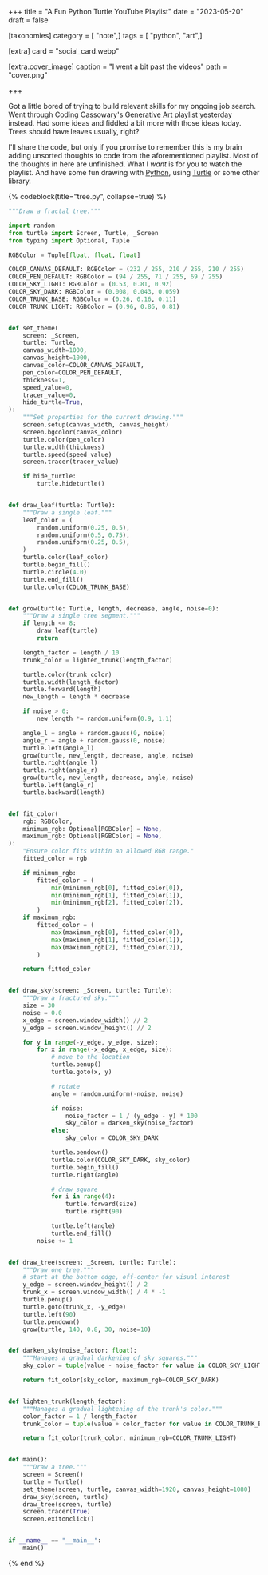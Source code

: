 +++
title = "A Fun Python Turtle YouTube Playlist"
date = "2023-05-20"
draft = false

[taxonomies]
category = [ "note",]
tags = [ "python", "art",]

[extra]
card = "social_card.webp"

[extra.cover_image]
caption = "I went a bit past the videos"
path = "cover.png"

+++

Got a little bored of trying to build relevant skills for my ongoing job search.
Went through Coding Cassowary's [Generative Art playlist][playlist] yesterday instead.
Had some ideas and fiddled a bit more with those ideas today.
Trees should have leaves usually, right?

[playlist]: https://www.youtube.com/playlist?list=PLBLV84VG7Md9oO4MUOhyqz7gBFOzx8XIw

I'll share the code, but only if you promise to remember this is my brain adding unsorted thoughts
to code from the aforementioned playlist.
Most of the thoughts in here are unfinished.
What I *want* is for you to watch the playlist.
And have some fun drawing with [Python][python], using [Turtle][turtle] or some other library.

[python]: https://python.org
[turtle]: https://docs.python.org/3/library/turtle.html

{% codeblock(title="tree.py", collapse=true) %}
```python
"""Draw a fractal tree."""

import random
from turtle import Screen, Turtle, _Screen
from typing import Optional, Tuple

RGBColor = Tuple[float, float, float]

COLOR_CANVAS_DEFAULT: RGBColor = (232 / 255, 210 / 255, 210 / 255)
COLOR_PEN_DEFAULT: RGBColor = (94 / 255, 71 / 255, 69 / 255)
COLOR_SKY_LIGHT: RGBColor = (0.53, 0.81, 0.92)
COLOR_SKY_DARK: RGBColor = (0.008, 0.043, 0.059)
COLOR_TRUNK_BASE: RGBColor = (0.26, 0.16, 0.11)
COLOR_TRUNK_LIGHT: RGBColor = (0.96, 0.86, 0.81)


def set_theme(
    screen: _Screen,
    turtle: Turtle,
    canvas_width=1000,
    canvas_height=1000,
    canvas_color=COLOR_CANVAS_DEFAULT,
    pen_color=COLOR_PEN_DEFAULT,
    thickness=1,
    speed_value=0,
    tracer_value=0,
    hide_turtle=True,
):
    """Set properties for the current drawing."""
    screen.setup(canvas_width, canvas_height)
    screen.bgcolor(canvas_color)
    turtle.color(pen_color)
    turtle.width(thickness)
    turtle.speed(speed_value)
    screen.tracer(tracer_value)

    if hide_turtle:
        turtle.hideturtle()


def draw_leaf(turtle: Turtle):
    """Draw a single leaf."""
    leaf_color = (
        random.uniform(0.25, 0.5),
        random.uniform(0.5, 0.75),
        random.uniform(0.25, 0.5),
    )
    turtle.color(leaf_color)
    turtle.begin_fill()
    turtle.circle(4.0)
    turtle.end_fill()
    turtle.color(COLOR_TRUNK_BASE)


def grow(turtle: Turtle, length, decrease, angle, noise=0):
    """Draw a single tree segment."""
    if length <= 8:
        draw_leaf(turtle)
        return

    length_factor = length / 10
    trunk_color = lighten_trunk(length_factor)

    turtle.color(trunk_color)
    turtle.width(length_factor)
    turtle.forward(length)
    new_length = length * decrease

    if noise > 0:
        new_length *= random.uniform(0.9, 1.1)

    angle_l = angle + random.gauss(0, noise)
    angle_r = angle + random.gauss(0, noise)
    turtle.left(angle_l)
    grow(turtle, new_length, decrease, angle, noise)
    turtle.right(angle_l)
    turtle.right(angle_r)
    grow(turtle, new_length, decrease, angle, noise)
    turtle.left(angle_r)
    turtle.backward(length)


def fit_color(
    rgb: RGBColor,
    minimum_rgb: Optional[RGBColor] = None,
    maximum_rgb: Optional[RGBColor] = None,
):
    "Ensure color fits within an allowed RGB range."
    fitted_color = rgb

    if minimum_rgb:
        fitted_color = (
            min(minimum_rgb[0], fitted_color[0]),
            min(minimum_rgb[1], fitted_color[1]),
            min(minimum_rgb[2], fitted_color[2]),
        )
    if maximum_rgb:
        fitted_color = (
            max(maximum_rgb[0], fitted_color[0]),
            max(maximum_rgb[1], fitted_color[1]),
            max(maximum_rgb[2], fitted_color[2]),
        )

    return fitted_color


def draw_sky(screen: _Screen, turtle: Turtle):
    """Draw a fractured sky."""
    size = 30
    noise = 0.0
    x_edge = screen.window_width() // 2
    y_edge = screen.window_height() // 2

    for y in range(-y_edge, y_edge, size):
        for x in range(-x_edge, x_edge, size):
            # move to the location
            turtle.penup()
            turtle.goto(x, y)

            # rotate
            angle = random.uniform(-noise, noise)

            if noise:
                noise_factor = 1 / (y_edge - y) * 100
                sky_color = darken_sky(noise_factor)
            else:
                sky_color = COLOR_SKY_DARK

            turtle.pendown()
            turtle.color(COLOR_SKY_DARK, sky_color)
            turtle.begin_fill()
            turtle.right(angle)

            # draw square
            for i in range(4):
                turtle.forward(size)
                turtle.right(90)

            turtle.left(angle)
            turtle.end_fill()
        noise += 1


def draw_tree(screen: _Screen, turtle: Turtle):
    """Draw one tree."""
    # start at the bottom edge, off-center for visual interest
    y_edge = screen.window_height() / 2
    trunk_x = screen.window_width() / 4 * -1
    turtle.penup()
    turtle.goto(trunk_x, -y_edge)
    turtle.left(90)
    turtle.pendown()
    grow(turtle, 140, 0.8, 30, noise=10)


def darken_sky(noise_factor: float):
    """Manages a gradual darkening of sky squares."""
    sky_color = tuple(value - noise_factor for value in COLOR_SKY_LIGHT)

    return fit_color(sky_color, maximum_rgb=COLOR_SKY_DARK)


def lighten_trunk(length_factor):
    """Manages a gradual lightening of the trunk's color."""
    color_factor = 1 / length_factor
    trunk_color = tuple(value + color_factor for value in COLOR_TRUNK_BASE)

    return fit_color(trunk_color, minimum_rgb=COLOR_TRUNK_LIGHT)


def main():
    """Draw a tree."""
    screen = Screen()
    turtle = Turtle()
    set_theme(screen, turtle, canvas_width=1920, canvas_height=1080)
    draw_sky(screen, turtle)
    draw_tree(screen, turtle)
    screen.tracer(True)
    screen.exitonclick()


if __name__ == "__main__":
    main()
```
{% end %}